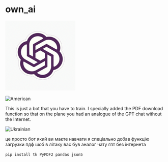 # own_ai

![Heder](https://github.com/evgenevgenuk/own_ai/blob/main/chat-gpt.gif)

![American](https://img.shields.io/static/v1?label=%20&message=American&labelColor=0033A0&color=BF0A30&style=for-the-badge)

This is just a bot that you have to train. I specially added the PDF download function so that on the plane you had an analogue of the GPT chat without the Internet.

![Ukrainian](https://img.shields.io/static/v1?label=%20&message=Ukrainian&labelColor=1f5fb2&color=fad247&style=for-the-badge)

це просто бот який ви маєте навчати я спеціально добав функцію загрузки пдф шоб в літаку вас був аналог чату гпт без інтернета



``` pip install tk PyPDF2 pandas json5 ```
